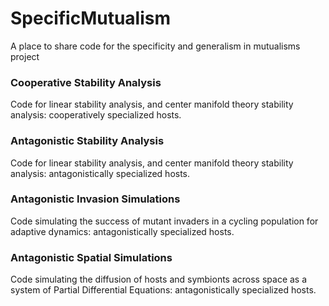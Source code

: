 # SpecificMutualism
A place to share code for the specificity and generalism in mutualisms project
### Cooperative Stability Analysis
Code for linear stability analysis, and center manifold theory stability analysis: cooperatively specialized hosts. 
### Antagonistic Stability Analysis
Code for linear stability analysis, and center manifold theory stability analysis: antagonistically specialized hosts. 
### Antagonistic Invasion Simulations
Code simulating the success of mutant invaders in a cycling population for adaptive dynamics: antagonistically specialized hosts. 
### Antagonistic Spatial Simulations
Code simulating the diffusion of hosts and symbionts across space as a system of Partial Differential Equations: antagonistically specialized hosts. 
